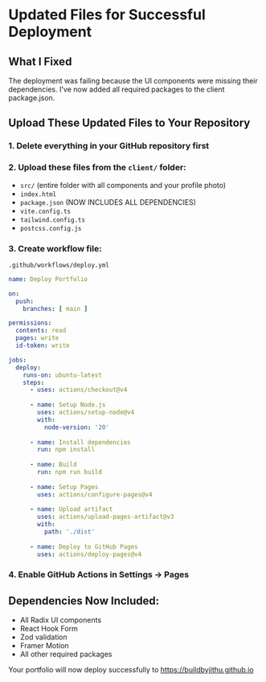 # Updated Files for Successful Deployment

## What I Fixed
The deployment was failing because the UI components were missing their dependencies. I've now added all required packages to the client package.json.

## Upload These Updated Files to Your Repository

### 1. Delete everything in your GitHub repository first

### 2. Upload these files from the `client/` folder:
- `src/` (entire folder with all components and your profile photo)
- `index.html`
- `package.json` (NOW INCLUDES ALL DEPENDENCIES)
- `vite.config.ts`
- `tailwind.config.ts`
- `postcss.config.js`

### 3. Create workflow file:
`.github/workflows/deploy.yml`
```yaml
name: Deploy Portfolio

on:
  push:
    branches: [ main ]

permissions:
  contents: read
  pages: write
  id-token: write

jobs:
  deploy:
    runs-on: ubuntu-latest
    steps:
      - uses: actions/checkout@v4
      
      - name: Setup Node.js
        uses: actions/setup-node@v4
        with:
          node-version: '20'
      
      - name: Install dependencies
        run: npm install
      
      - name: Build
        run: npm run build
      
      - name: Setup Pages
        uses: actions/configure-pages@v4
      
      - name: Upload artifact
        uses: actions/upload-pages-artifact@v3
        with:
          path: './dist'
      
      - name: Deploy to GitHub Pages
        uses: actions/deploy-pages@v4
```

### 4. Enable GitHub Actions in Settings → Pages

## Dependencies Now Included:
- All Radix UI components
- React Hook Form
- Zod validation
- Framer Motion
- All other required packages

Your portfolio will now deploy successfully to https://buildbyjithu.github.io